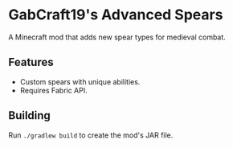 # GabCraft19's Advanced Spears
A Minecraft mod that adds new spear types for medieval combat.

## Features
- Custom spears with unique abilities.
- Requires Fabric API.

## Building
Run `./gradlew build` to create the mod's JAR file.
